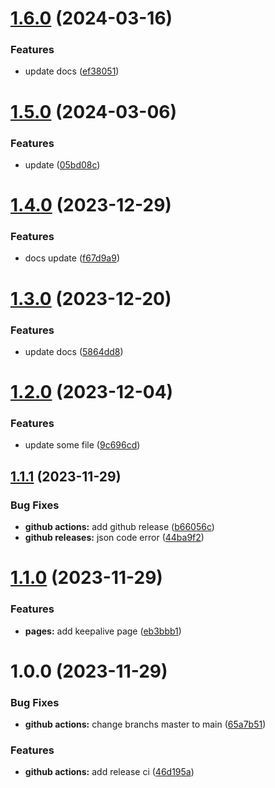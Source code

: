 # [1.6.0](https://github.com/busyhe/frontend-interview/compare/v1.5.0...v1.6.0) (2024-03-16)


### Features

* update docs ([ef38051](https://github.com/busyhe/frontend-interview/commit/ef3805139814bf8b9c2f344e35904e9a97d0c5c7))

# [1.5.0](https://github.com/busyhe/frontend-interview/compare/v1.4.0...v1.5.0) (2024-03-06)


### Features

* update ([05bd08c](https://github.com/busyhe/frontend-interview/commit/05bd08cfee2cf7ab1e945591e93667552545228e))

# [1.4.0](https://github.com/busyhe/frontend-interview/compare/v1.3.0...v1.4.0) (2023-12-29)


### Features

* docs update ([f67d9a9](https://github.com/busyhe/frontend-interview/commit/f67d9a9614e74d31510015626168e09effe8ad08))

# [1.3.0](https://github.com/busyhe/frontend-interview/compare/v1.2.0...v1.3.0) (2023-12-20)


### Features

* update docs ([5864dd8](https://github.com/busyhe/frontend-interview/commit/5864dd85b23ddaac2ddf2e4c8280d4d3d6a9ea6b))

# [1.2.0](https://github.com/busyhe/frontend-interview/compare/v1.1.1...v1.2.0) (2023-12-04)


### Features

* update some file ([9c696cd](https://github.com/busyhe/frontend-interview/commit/9c696cde782bdfcb12c7802c3e71e1dbf7564c0c))

## [1.1.1](https://github.com/busyhe/frontend-interview/compare/v1.1.0...v1.1.1) (2023-11-29)


### Bug Fixes

* **github actions:** add github release ([b66056c](https://github.com/busyhe/frontend-interview/commit/b66056c9d071ac65c82de1e6ec30452962104f97))
* **github releases:** json code error ([44ba9f2](https://github.com/busyhe/frontend-interview/commit/44ba9f2efd7e9c67224a420992204ddf7691155c))

# [1.1.0](https://github.com/busyhe/frontend-interview/compare/v1.0.0...v1.1.0) (2023-11-29)


### Features

* **pages:** add keepalive page ([eb3bbb1](https://github.com/busyhe/frontend-interview/commit/eb3bbb1d5ace18b794f490d1bca5373c35dac8d8))

# 1.0.0 (2023-11-29)


### Bug Fixes

* **github actions:** change branchs master to main ([65a7b51](https://github.com/busyhe/frontend-interview/commit/65a7b51e8c3fd474cac2d20dc243bf6ddab30727))


### Features

* **github actions:** add release ci ([46d195a](https://github.com/busyhe/frontend-interview/commit/46d195a1f433af716190a12c2ff5930a3688d946))
